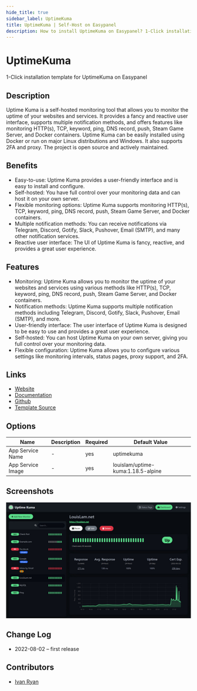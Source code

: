```yaml
---
hide_title: true
sidebar_label: UptimeKuma
title: UptimeKuma | Self-Host on Easypanel
description: How to install UptimeKuma on Easypanel? 1-Click installation template for UptimeKuma on Easypanel
---
```


<!-- generated -->

# UptimeKuma

1-Click installation template for UptimeKuma on Easypanel

## Description

Uptime Kuma is a self-hosted monitoring tool that allows you to monitor the uptime of your websites and services. It provides a fancy and reactive user interface, supports multiple notification methods, and offers features like monitoring HTTP(s), TCP, keyword, ping, DNS record, push, Steam Game Server, and Docker containers. Uptime Kuma can be easily installed using Docker or run on major Linux distributions and Windows. It also supports 2FA and proxy. The project is open source and actively maintained.

## Benefits

- Easy-to-use: Uptime Kuma provides a user-friendly interface and is easy to install and configure.
- Self-hosted: You have full control over your monitoring data and can host it on your own server.
- Flexible monitoring options: Uptime Kuma supports monitoring HTTP(s), TCP, keyword, ping, DNS record, push, Steam Game Server, and Docker containers.
- Multiple notification methods: You can receive notifications via Telegram, Discord, Gotify, Slack, Pushover, Email (SMTP), and many other notification services.
- Reactive user interface: The UI of Uptime Kuma is fancy, reactive, and provides a great user experience.

## Features

- Monitoring: Uptime Kuma allows you to monitor the uptime of your websites and services using various methods like HTTP(s), TCP, keyword, ping, DNS record, push, Steam Game Server, and Docker containers.
- Notification methods: Uptime Kuma supports multiple notification methods including Telegram, Discord, Gotify, Slack, Pushover, Email (SMTP), and more.
- User-friendly interface: The user interface of Uptime Kuma is designed to be easy to use and provides a great user experience.
- Self-hosted: You can host Uptime Kuma on your own server, giving you full control over your monitoring data.
- Flexible configuration: Uptime Kuma allows you to configure various settings like monitoring intervals, status pages, proxy support, and 2FA.

## Links

- [Website](https://uptime.kuma.pet)
- [Documentation](https://github.com/louislam/uptime-kuma/wiki)
- [Github](https://github.com/louislam/uptime-kuma)
- [Template Source](https://github.com/easypanel-io/templates/tree/main/templates/uptimekuma)

## Options

Name | Description | Required | Default Value
-|-|-|-
App Service Name | - | yes | uptimekuma
App Service Image | - | yes | louislam/uptime-kuma:1.18.5-alpine

## Screenshots

![UptimeKuma Screenshot](./assets/screenshot.jpg)

## Change Log

- 2022-08-02 – first release

## Contributors

- [Ivan Ryan](https://github.com/ivanonpc-22)
